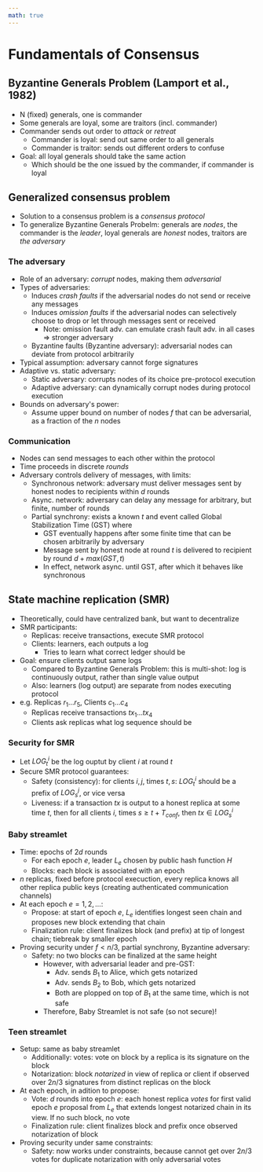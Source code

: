 ```yaml
---
math: true
---
```


# Fundamentals of Consensus

## Byzantine Generals Problem (Lamport et al., 1982)

* N (fixed) generals, one is commander
* Some generals are loyal, some are traitors (incl. commander)
* Commander sends out order to *attack* or *retreat*
    - Commander is loyal: send out same order to all generals
    - Commander is traitor: sends out different orders to confuse
* Goal: all loyal generals should take the same action
    - Which should be the one issued by the commander, if commander is loyal

## Generalized consensus problem

* Solution to a consensus problem is a *consensus protocol*
* To generalize Byzantine Generals Probelm: generals are *nodes*, the commander is the *leader*, loyal generals are *honest* nodes, traitors are *the adversary*

### The adversary

* Role of an adversary: *corrupt* nodes, making them *adversarial*
* Types of adversaries:
    - Induces *crash faults* if the adversarial nodes do not send or receive any messages
    - Induces *omission faults* if the adversarial nodes can selectively choose to drop or let through messages sent or received
        - Note: omission fault adv. can emulate crash fault adv. in all cases => stronger adversary
    - Byzantine faults (Byzantine adversary): adversarial nodes can deviate from protocol arbitrarily
* Typical assumption: adversary cannot forge signatures
* Adaptive vs. static adversary:
    - Static adversary: corrupts nodes of its choice pre-protocol execution
    - Adaptive adversary: can dynamically corrupt nodes during protocol execution
* Bounds on adversary's power:
    - Assume upper bound on number of nodes $f$ that can be adversarial, as a fraction of the $n$ nodes

### Communication

* Nodes can send messages to each other within the protocol
* Time proceeds in discrete *rounds*
* Adversary controls delivery of messages, with limits:
    - Synchronous network: adversary must deliver messages sent by honest nodes to recipients within $d$ rounds
    - Async. network: adversary can delay any message for arbitrary, but finite, number of rounds
    - Partial synchrony: exists a known $t$ and event called Global Stabilization Time (GST) where
        - GST eventually happens after some finite time that can be chosen arbitrarily by adversary
        - Message sent by honest node at round $t$ is delivered to recipient by round $d + max(GST, t)$
        - In effect, network async. until GST, after which it behaves like synchronous

## State machine replication (SMR)

* Theoretically, could have centralized bank, but want to decentralize
* SMR participants:
    - Replicas: receive transactions, execute SMR protocol
    - Clients: learners, each outputs a log
        - Tries to learn what correct ledger should be
* Goal: ensure clients output same logs
    - Compared to Byzantine Generals Problem: this is multi-shot: log is continuously output, rather than single value output
    - Also: learners (log output) are separate from nodes executing protocol
* e.g. Replicas $r_1 \ldots r_5$, Clients $c_1 \ldots c_4$
    - Replicas receive transactions $tx_1 \ldots tx_4$
    - Clients ask replicas what log sequence should be

### Security for SMR

* Let $LOG_t^{i}$ be the log ouptut by client $i$ at round $t$
* Secure SMR protocol guarantees:
    - Safety (consistency): for clients $i, j$, times $t, s$: $LOG_t^{i}$ should be a prefix of $LOG_s^{j}$, or vice versa
    - Liveness: if a transaction $tx$ is output to a honest replica at some time $t$, then for all clients $i$, times $s \ge t + T_{conf}$, then $tx \in LOG_s^{i}$

### Baby streamlet

* Time: epochs of $2d$ rounds
    - For each epoch $e$, leader $L_e$ chosen by public hash function $H$
    - Blocks: each block is associated with an epoch
* $n$ replicas, fixed before protocol execuction, every replica knows all other replica public keys (creating authenticated communication channels)
* At each epoch $e = 1, 2, \ldots$:
    - Propose: at start of epoch $e$, $L_e$ identifies longest seen chain and proposes new block extending that chain
    - Finalization rule: client finalizes block (and prefix) at tip of longest chain; tiebreak by smaller epoch
* Proving security under $f < n/3$, partial synchrony, Byzantine adversary:
    - Safety: no two blocks can be finalized at the same height
        - However, with adversarial leader and pre-GST:
            - Adv. sends $B_1$ to Alice, which gets notarized
            - Adv. sends $B_2$ to Bob, which gets notarized
            - Both are plopped on top of $B_1$ at the same time, which is not safe
        - Therefore, Baby Streamlet is not safe (so not secure)!

### Teen streamlet

* Setup: same as baby streamlet
    - Additionally: votes: vote on block by a replica is its signature on the block
    - Notarization: block *notarized* in view of replica or client if observed over $2n/3$ signatures from distinct replicas on the block
* At each epoch, in adition to propose:
    - Vote: $d$ rounds into epoch $e$: each honest replica *votes* for first valid epoch $e$ proposal from $L_e$ that extends longest notarized chain in its view. If no such block, no vote
    - Finalization rule: client finalizes block and prefix once observed notarization of block
* Proving security under same constraints:
    * Safety: now works under constraints, because cannot get over $2n/3$ votes for duplicate notarization with only adversarial votes